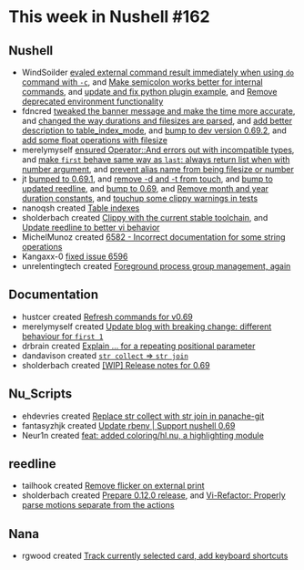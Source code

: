 # This week in Nushell #162


## Nushell


- WindSoilder [evaled external command result immediately when using `do` command with `-c`](https://github.com/nushell/nushell/pull/6645), and [Make semicolon works better for internal commands](https://github.com/nushell/nushell/pull/6643), and [update and fix python plugin example](https://github.com/nushell/nushell/pull/6633), and [Remove deprecated environment functionality](https://github.com/nushell/nushell/pull/6468)
- fdncred [tweaked the banner message and make the time more accurate](https://github.com/nushell/nushell/pull/6641), and [changed the way durations and filesizes are parsed](https://github.com/nushell/nushell/pull/6640), and [add better description to table_index_mode](https://github.com/nushell/nushell/pull/6637), and [bump to dev version 0.69.2](https://github.com/nushell/nushell/pull/6635), and [add some float operations with filesize](https://github.com/nushell/nushell/pull/6618)
- merelymyself [ensured Operator::And errors out with incompatible types](https://github.com/nushell/nushell/pull/6638), and [make `first` behave same way as `last`: always return list when with number argument](https://github.com/nushell/nushell/pull/6616), and [prevent alias name from being filesize or number](https://github.com/nushell/nushell/pull/6595)
- jt [bumped to 0.69.1](https://github.com/nushell/nushell/pull/6631), and [remove -d and -t from touch](https://github.com/nushell/nushell/pull/6629), and [bump to updated reedline](https://github.com/nushell/nushell/pull/6626), and [bump to 0.69](https://github.com/nushell/nushell/pull/6623), and [Remove month and year duration constants](https://github.com/nushell/nushell/pull/6613), and [touchup some clippy warnings in tests](https://github.com/nushell/nushell/pull/6612)
- nanoqsh created [Table indexes](https://github.com/nushell/nushell/pull/6620)
- sholderbach created [Clippy with the current stable toolchain](https://github.com/nushell/nushell/pull/6615), and [Update reedline to better vi behavior](https://github.com/nushell/nushell/pull/6614)
- MichelMunoz created [6582 - Incorrect documentation for some string operations](https://github.com/nushell/nushell/pull/6610)
- Kangaxx-0 [fixed issue 6596](https://github.com/nushell/nushell/pull/6603)
- unrelentingtech created [Foreground process group management, again](https://github.com/nushell/nushell/pull/6584)

## Documentation


- hustcer created [Refresh commands for v0.69](https://github.com/nushell/nushell.github.io/pull/616)
- merelymyself created [Update blog with breaking change: different behaviour for `first 1`](https://github.com/nushell/nushell.github.io/pull/615)
- drbrain created [Explain … for a repeating positional parameter](https://github.com/nushell/nushell.github.io/pull/613)
- dandavison created [`str collect` => `str join`](https://github.com/nushell/nushell.github.io/pull/602)
- sholderbach created [[WIP] Release notes for 0.69](https://github.com/nushell/nushell.github.io/pull/598)

## Nu_Scripts

- ehdevries created [Replace str collect with str join in panache-git](https://github.com/nushell/nu_scripts/pull/301)
- fantasyzhjk created [Update rbenv | Support nushell 0.69](https://github.com/nushell/nu_scripts/pull/300)
- Neur1n created [feat: added coloring/hl.nu, a highlighting module](https://github.com/nushell/nu_scripts/pull/299)

## reedline

- tailhook created [Remove flicker on external print](https://github.com/nushell/reedline/pull/488)
- sholderbach created [Prepare 0.12.0 release](https://github.com/nushell/reedline/pull/487), and [Vi-Refactor: Properly parse motions separate from the actions](https://github.com/nushell/reedline/pull/484)

## Nana

- rgwood created [Track currently selected card, add keyboard shortcuts](https://github.com/nushell/nana/pull/71)


